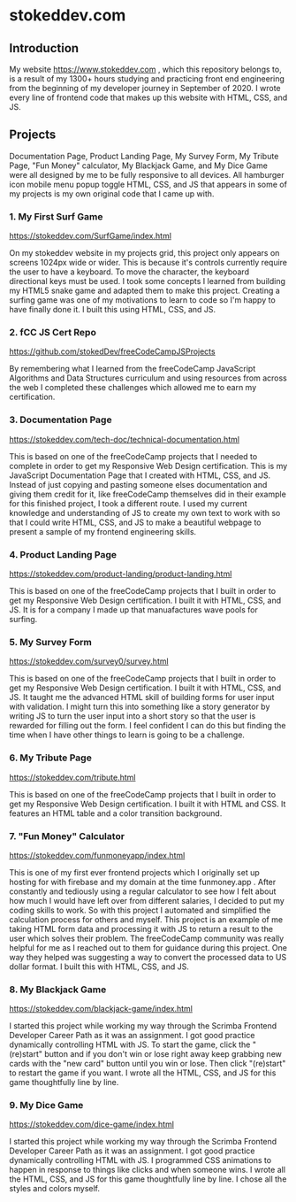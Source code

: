 # stokeddev.com
## Introduction
My website https://www.stokeddev.com , which this repository belongs to, is a result of my 1300+ hours studying and practicing front end engineering from the beginning of my developer journey in September of 2020. I wrote every line of frontend code that makes up this website with HTML, CSS, and JS.

## Projects
Documentation Page, Product Landing Page, My Survey Form, My Tribute Page, "Fun Money" calculator, My Blackjack Game, and My Dice Game were all designed by me to be fully responsive to all devices. All hamburger icon mobile menu popup toggle HTML, CSS, and JS that appears in some of my projects is my own original code that I came up with.

### 1. My First Surf Game
https://stokeddev.com/SurfGame/index.html

On my stokeddev website in my projects grid, this project only appears on screens 1024px wide or wider.
This is because it's controls currently require the user to have a keyboard. To move the character, the keyboard directional keys must be used.
I took some concepts I learned from building my HTML5 snake game and adapted them to make this project.
Creating a surfing game was one of my motivations to learn to code so I'm happy to have finally done it.
I built this using HTML, CSS, and JS.

### 2. fCC JS Cert Repo
https://github.com/stokedDev/freeCodeCampJSProjects

By remembering what I learned from the freeCodeCamp JavaScript Algorithms and Data Structures curriculum and using resources from across the web I completed these challenges which allowed me to earn my certification.

### 3. Documentation Page
https://stokeddev.com/tech-doc/technical-documentation.html

This is based on one of the freeCodeCamp projects that I needed to complete in order to get my Responsive Web Design certification. 
This is my JavaScript Documentation Page that I created with HTML, CSS, and JS. Instead of just copying and pasting someone elses documentation and giving them credit for it, like freeCodeCamp themselves did in their example for this finished project, I took a different route. I used my current knowledge and understanding of JS to create my own text to work with so that I could write HTML, CSS, and JS to make a beautiful webpage to present a sample of my frontend engineering skills.

### 4. Product Landing Page
https://stokeddev.com/product-landing/product-landing.html

This is based on one of the freeCodeCamp projects that I built in order to get my Responsive Web Design certification.
I built it with HTML, CSS, and JS. It is for a company I made up that manuafactures wave pools for surfing.

### 5. My Survey Form
https://stokeddev.com/survey0/survey.html

This is based on one of the freeCodeCamp projects that I built in order to get my Responsive Web Design certification.
I built it with HTML, CSS, and JS. It taught me the advanced HTML skill of building forms for user input with validation.
I might turn this into something like a story generator by writing JS to turn the user input into a short story so that the user is rewarded for filling out the form. I feel confident I can do this but finding the time when I have other things to learn is going to be a challenge.

### 6. My Tribute Page
https://stokeddev.com/tribute.html

This is based on one of the freeCodeCamp projects that I built in order to get my Responsive Web Design certification.
I built it with HTML and CSS. It features an HTML table and a color transition background.

### 7. "Fun Money" Calculator
https://stokeddev.com/funmoneyapp/index.html

This is one of my first ever frontend projects which I originally set up hosting for with firebase and my domain at the time funmoney.app .
After constantly and tediously using a regular calculator to see how I felt about how much I would have left over from different salaries, I decided to put my coding skills to work. So with this project I automated and simplified the calculation process for others and myself. This project is an example of me taking HTML form data and processing it with JS to return a result to the user which solves their problem. The freeCodeCamp community was really helpful for me as I reached out to them for guidance during this project. One way they helped was suggesting a way to convert the processed data to US dollar format. I built this with HTML, CSS, and JS. 

### 8. My Blackjack Game
https://stokeddev.com/blackjack-game/index.html

I started this project while working my way through the Scrimba Frontend Developer Career Path as it was an assignment.
I got good practice dynamically controlling HTML with JS.
To start the game, click the "(re)start" button and if you don't win or lose right away keep grabbing new cards with the "new card" button until you win or lose. Then click "(re)start" to restart the game if you want.  I wrote all the HTML, CSS, and JS for this game thoughtfully line by line.

### 9. My Dice Game
https://stokeddev.com/dice-game/index.html

I started this project while working my way through the Scrimba Frontend Developer Career Path as it was an assignment.
I got good practice dynamically controlling HTML with JS. I programmed CSS animations to happen in response to things like clicks and when someone wins. I wrote all the HTML, CSS, and JS for this game thoughtfully line by line. I chose all the styles and colors myself.